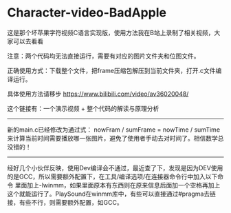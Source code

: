 # Character-video-BadApple
这是那个坏苹果字符视频C语言实现版，使用方法我在B站上录制了相关视频，大家可以去看看

注意：两个代码均无法直接运行，需要有对应的图片文件夹和位图文件。

正确使用方式：下载整个文件，把frame压缩包解压到当前文件夹，打开.c文件编译运行。

具体使用方法请移步 https://www.bilibili.com/video/av36020048/

这个链接有：一个演示视频 + 整个代码的解读与原理分析


---------------------------------------------------------------------------
新的main.c已经修改为通过式：
nowFram / sumFrame = nowTime / sumTime
来计算当前时间需要播放哪一张图片，避免了使用者手动去对时间了。相信数学总没错的！

---------------------------------------------------------------------------
经好几个小伙伴反映，使用Dev编译会不通过，最近查了下，发现是因为DEV使用的是GCC，所以需要额外配置下，在工具/编译选项/在连接器命令行中加入以下命令 里面加上-lwinmm，如果里面原本有东西则在原来信息后面加一个空格再加上这个就能运行了。PlaySound在winmm库中，有些可以直接通过#pragma去链接，有些不行，则需要额外配置，如GCC。
